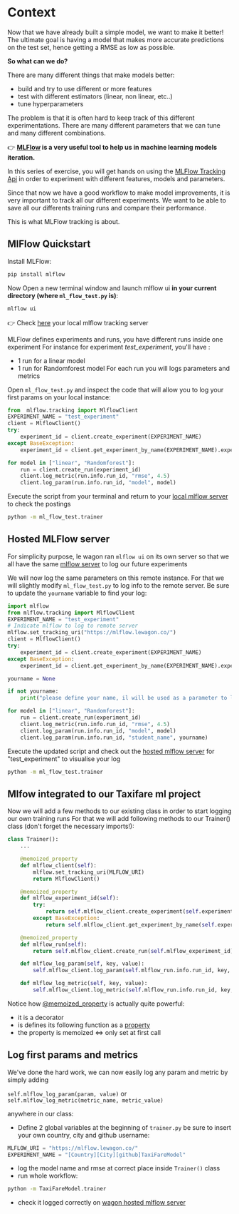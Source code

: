 # Context

Now that we have already built a simple model, we want to make it better! The ultimate goal is having a model that makes more accurate predictions on the test set, hence getting a RMSE as low as possible.

**So what can we do?**

There are many different things that make models better:
- build and try to use different or more features
- test with different estimators (linear, non linear, etc..)
- tune hyperparameters


The problem is that it is often hard to keep track of this different experimentations. There are many different parameters that we can tune and many different combinations.

👉 **[MLFlow](https://www.mlflow.org/docs/latest/concepts.html) is a very useful tool to help us in machine learning models iteration.**

In this series of exercise, you will get hands on using the [MLFlow Tracking Api](https://www.mlflow.org/docs/latest/tracking.html) in order to experiment with different features, models and parameters.

Since that now we have a good workflow to make model improvements, it is very important to track all our different experiments. We want to be able to save all our differents training runs and compare their performance.

This is what MLFlow tracking is about.

## MlFlow Quickstart
Install MLFlow:
```bash
pip install mlflow
```
Now Open a new terminal window and launch mlflow ui **in your current directory (where `ml_flow_test.py` is)**:
```bash
mlflow ui
```

👉 Check [here](http://127.0.0.1:5000/#/) your local mlflow tracking server

MLFlow defines experiments and runs, you have different runs inside one experiment
For instance for experiment *test_experiment*, you'll have :
 - 1 run for a linear model
 - 1 run for Randomforest model
For each run you will logs parameters and metrics

Open `ml_flow_test.py` and inspect the code that will allow you to log your first params on your local instance:

```python
from  mlflow.tracking import MlflowClient
EXPERIMENT_NAME = "test_experiment"
client = MlflowClient()
try:
    experiment_id = client.create_experiment(EXPERIMENT_NAME)
except BaseException:
    experiment_id = client.get_experiment_by_name(EXPERIMENT_NAME).experiment_id

for model in ["linear", "Randomforest"]:
    run = client.create_run(experiment_id)
    client.log_metric(run.info.run_id, "rmse", 4.5)
    client.log_param(run.info.run_id, "model", model)
```
Execute the script from your terminal and return to your [local mlflow server](http://127.0.0.1:5000/#/) to check the postings
```bash
python -m ml_flow_test.trainer
```

## Hosted MLFlow server

For simplicity purpose, le wagon ran `mlflow ui` on its own server so that we all have the same [mlflow server](https://mlflow.lewagon.co/#/experiments/0) to log our future experiments

We will now log the same parameters on this remote instance. For that we will slightly modify `ml_flow_test.py` to log info to the remote server.  Be sure to update the `yourname` variable to find your log:
```python
import mlflow
from mlflow.tracking import MlflowClient
EXPERIMENT_NAME = "test_experiment"
# Indicate mlflow to log to remote server
mlflow.set_tracking_uri("https://mlflow.lewagon.co/")
client = MlflowClient()
try:
    experiment_id = client.create_experiment(EXPERIMENT_NAME)
except BaseException:
    experiment_id = client.get_experiment_by_name(EXPERIMENT_NAME).experiment_id

yourname = None

if not yourname:
    print("please define your name, il will be used as a parameter to log")

for model in ["linear", "Randomforest"]:
    run = client.create_run(experiment_id)
    client.log_metric(run.info.run_id, "rmse", 4.5)
    client.log_param(run.info.run_id, "model", model)
    client.log_param(run.info.run_id, "student_name", yourname)
```
Execute the updated script and check out the [hosted mlflow server](https://mlflow.lewagon.co/#/experiments/94) for "test_experiment" to visualise your log

```bash
python -m ml_flow_test.trainer
```

## Mlfow integrated to our Taxifare ml project
Now we will add a few methods to our existing class in order to start logging our own training runs
For that we will add following methods to our Trainer() class (don't forget the necessary imports!):
```python
class Trainer():
    ...

    @memoized_property
    def mlflow_client(self):
        mlflow.set_tracking_uri(MLFLOW_URI)
        return MlflowClient()

    @memoized_property
    def mlflow_experiment_id(self):
        try:
            return self.mlflow_client.create_experiment(self.experiment_name)
        except BaseException:
            return self.mlflow_client.get_experiment_by_name(self.experiment_name).experiment_id

    @memoized_property
    def mlflow_run(self):
        return self.mlflow_client.create_run(self.mlflow_experiment_id)

    def mlflow_log_param(self, key, value):
        self.mlflow_client.log_param(self.mlflow_run.info.run_id, key, value)

    def mlflow_log_metric(self, key, value):
        self.mlflow_client.log_metric(self.mlflow_run.info.run_id, key, value)
```

Notice how [@memoized_property](https://pypi.org/project/memoized-property/) is actually quite powerful:
- it is a decorator
- is defines its following function as a [property](https://www.geeksforgeeks.org/python-property-function/)
- the property is memoized <=> only set at first call

## Log first params and metrics
We've done the hard work, we can now easily log any param and metric by simply adding

`self.mlflow_log_param(param, value)` or `self.mlflow_log_metric(metric_name, metric_value)`

anywhere in our class:
- Define 2 global variables at the beginning of `trainer.py` be sure to insert your own country, city and github username:
```python
MLFLOW_URI = "https://mlflow.lewagon.co/"
EXPERIMENT_NAME = "[Country][City][github]TaxiFareModel"
```
- log the model name and rmse at correct place inside `Trainer()` class
- run whole workflow:
```bash
python -m TaxiFareModel.trainer
```
- check it logged correctly on [wagon hosted mlflow server](https://mlflow.lewagon.co/)
